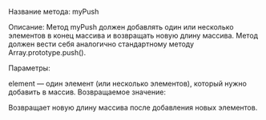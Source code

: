 Название метода: myPush

Описание: Метод myPush должен добавлять один или несколько элементов в конец массива и возвращать новую длину массива. Метод должен вести себя аналогично стандартному методу Array.prototype.push().

Параметры:

element — один элемент (или несколько элементов), который нужно добавить в массив.
Возвращаемое значение:

Возвращает новую длину массива после добавления новых элементов.
